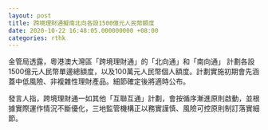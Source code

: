 ```yaml
---
layout: post
title: 跨境理財通擬南北向各設1500億元人民幣額度
date: 2020-10-22 16:48:05.000000000 +08:00
categories: rthk
---
```


金管局透露，粵港澳大灣區「跨境理財通」的「北向通」和「南向通」 計劃各設1500億元人民幣單邊總額度，以及100萬元人民幣個人額度。計劃實施初期會先涵蓋中低風險、非複雜性理財產品。細節確定後將適時公布。

發言人指，跨境理財通一如其他「互聯互通」計劃，會按循序漸進原則啟動，並根據實際運作情況不斷優化，三地監管機構正以務實謹慎、風險可控原則制訂落實細節。
